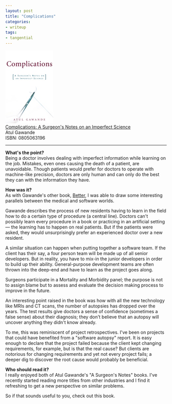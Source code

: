 ```yaml
---
layout: post
title: "Complications"
categories:
- writeup
tags:
- tangential
---
```


![](/static/complications.jpg)  
[Complications: A Surgeon's Notes on an Imperfect Science][link]   
Atul Gawande    
ISBN: 0805063196    

---

**What's the point?**  
Being a doctor involves dealing with imperfect information while learning on the job. 
Mistakes, even ones causing the death of a patient, are unavoidable. Though patients
would prefer for doctors to operate with machine-like precision, doctors are only human
and can only do the best they can with the information they have.
 
**How was it?**  
As with Gawande's other book, [Better][better], I was able to draw some interesting 
parallels between the medical and software worlds.

Gawande describes the process of new residents having to learn in the field how to do
a certain type of procedure (a central line). Doctors can't possibly learn every 
procedure in a book or practicing in an artificial setting &mdash; the learning has to 
happen on real patients. But if the patients were asked, they would unsurprisingly prefer
an experienced doctor over a new resident.

A similar situation can happen when putting together a software team. If the client has
their say, a four person team will be made up of all senior developers. But in reality, 
you have to mix-in the junior developers in order to build up their ability. 
General-purpose development teams are often thrown into the deep-end and have to learn 
as the project goes along.

Surgeons participate in a Mortality and Morbidity panel; the purpose is not to assign
blame but to assess and evaluate the decision making process to improve in the future.

An interesting point raised in the book was how with all the new technology
like MRIs and CT scans, the number of autopsies has dropped over the years. The test
results give doctors a sense of confidence (sometimes a false sense) about their 
diagnosis; they don't believe that an autopsy will uncover anything they didn't know
already.

To me, this was reminiscent of project retrospectives. I've been on projects that could 
have benefited from a "software autopsy" report. It is easy enough to declare that the
project failed because the client kept changing requirements, for example, but is that 
the real cause? But clients are notorious for changing requirements and yet not every 
project fails; a deeper dig to discover the root cause would probably be beneficial.
 
**Who should read it?**  
I really enjoyed both of Atul Gawande's "A Surgeon's Notes" books. I've recently
started reading more titles from other industries and I find it refreshing to get a new
perspective on similar problems. 

So if that sounds useful to you, check out this book.

[better]: http://mdswanson.com/writeup/2012/10/14/better.html
[link]: http://www.amazon.com/exec/obidos/ASIN/0312421702/ref=nosim&tag=bookreview0a1-20

